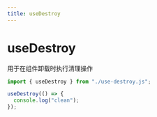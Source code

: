 ```yaml
---
title: useDestroy
---
```


# useDestroy

用于在组件卸载时执行清理操作

```ts
import { useDestroy } from "./use-destroy.js";

useDestroy(() => {
  console.log("clean");
});
```
